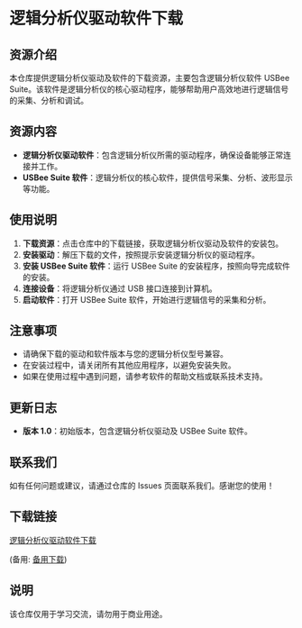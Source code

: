 # 逻辑分析仪驱动软件下载

## 资源介绍

本仓库提供逻辑分析仪驱动及软件的下载资源，主要包含逻辑分析仪软件 USBee Suite。该软件是逻辑分析仪的核心驱动程序，能够帮助用户高效地进行逻辑信号的采集、分析和调试。

## 资源内容

- **逻辑分析仪驱动软件**：包含逻辑分析仪所需的驱动程序，确保设备能够正常连接并工作。
- **USBee Suite 软件**：逻辑分析仪的核心软件，提供信号采集、分析、波形显示等功能。

## 使用说明

1. **下载资源**：点击仓库中的下载链接，获取逻辑分析仪驱动及软件的安装包。
2. **安装驱动**：解压下载的文件，按照提示安装逻辑分析仪的驱动程序。
3. **安装 USBee Suite 软件**：运行 USBee Suite 的安装程序，按照向导完成软件的安装。
4. **连接设备**：将逻辑分析仪通过 USB 接口连接到计算机。
5. **启动软件**：打开 USBee Suite 软件，开始进行逻辑信号的采集和分析。

## 注意事项

- 请确保下载的驱动和软件版本与您的逻辑分析仪型号兼容。
- 在安装过程中，请关闭所有其他应用程序，以避免安装失败。
- 如果在使用过程中遇到问题，请参考软件的帮助文档或联系技术支持。

## 更新日志

- **版本 1.0**：初始版本，包含逻辑分析仪驱动及 USBee Suite 软件。

## 联系我们

如有任何问题或建议，请通过仓库的 Issues 页面联系我们。感谢您的使用！

## 下载链接
[逻辑分析仪驱动软件下载](https://pan.quark.cn/s/e46ea19eee84) 

(备用: [备用下载](https://pan.baidu.com/s/1k1kpVO4Pk2RuYOdXdFEbTQ?pwd=1234))

## 说明

该仓库仅用于学习交流，请勿用于商业用途。

